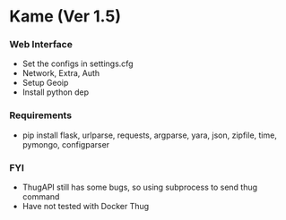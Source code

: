 # Kame (Ver 1.5)

### Web Interface
  - Set the configs in settings.cfg
   - Network, Extra, Auth
  - Setup Geoip
  - Install python dep

### Requirements
  - pip install flask, urlparse, requests, argparse, yara, json, zipfile, time, pymongo, configparser

### FYI
  - ThugAPI still has some bugs, so using subprocess to send thug command
  - Have not tested with Docker Thug
